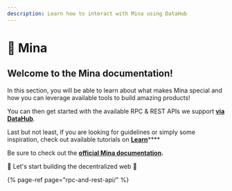 ```yaml
---
description: Learn how to interact with Mina using DataHub
---
```


# 📱 Mina

## Welcome to the Mina documentation! <a id="welcome-to-the-oasis-documentation"></a>

In this section, you will be able to learn about what makes Mina special and how you can leverage available tools to build amazing products!

You can then get started with the available RPC & REST APIs we support [**via DataHub**](https://datahub.figment.io/sign_up?service=mina).

Last but not least, if you are looking for guidelines or simply some inspiration, check out available tutorials on [**Learn**](https://learn.figment.io/protocols/mina)\*\*\*\*

Be sure to check out the [**official Mina documentation**](https://minaprotocol.com/docs)**.**

🚀 Let's start building the decentralized web 🚀

{% page-ref page="rpc-and-rest-api/" %}

